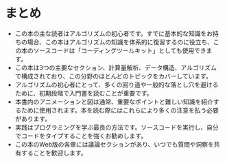 # まとめ

- この本の主な読者はアルゴリズムの初心者です。すでに基本的な知識をお持ちの場合、この本はアルゴリズムの知識を体系的に復習するのに役立ち、この本のソースコードは「コーディングツールキット」としても使用できます。
- この本は3つの主要なセクション、計算量解析、データ構造、アルゴリズムで構成されており、この分野のほとんどのトピックをカバーしています。
- アルゴリズムの初心者にとって、多くの回り道や一般的な落とし穴を避けるために、初期段階で入門書を読むことが重要です。
- 本書内のアニメーションと図は通常、重要なポイントと難しい知識を紹介するために使用されます。本を読む際にはこれらにより多くの注意を払う必要があります。
- 実践はプログラミングを学ぶ最良の方法です。ソースコードを実行し、自分でコードをタイプすることを強くお勧めします。
- この本のWeb版の各章には議論セクションがあり、いつでも質問や洞察を共有することを歓迎します。
